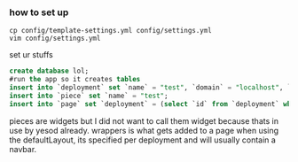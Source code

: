 ### how to set up
```
cp config/template-settings.yml config/settings.yml
vim config/settings.yml
```
set ur stuffs
```SQL
create database lol;
#run the app so it creates tables
insert into `deployment` set `name` = "test", `domain` = "localhost", `wrapper` = "navbar";
insert into `piece` set `name` = "test";
insert into `page` set `deployment` = (select `id` from `deployment` where `domain` = "localhost"), `name` = "home", `piece` = (select `id` from `piece` where `name` = "test");
```

pieces are widgets but I did not want to call them widget because thats in use by yesod already.
wrappers is what gets added to a page when using the defaultLayout, its specified per deployment and will usually contain a navbar.
